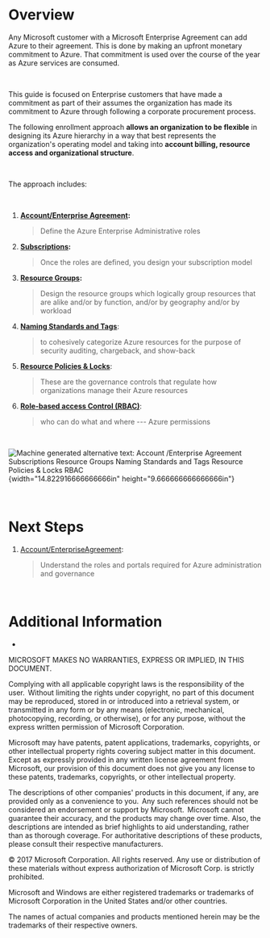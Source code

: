 
Overview
========


Any Microsoft customer with a Microsoft Enterprise Agreement can add
Azure to their agreement. This is done by making an upfront monetary
commitment to Azure. That commitment is used over the course of the year
as Azure services are consumed.

 

This guide is focused on Enterprise customers that have made a
commitment as part of their assumes the organization has made its
commitment to Azure through following a corporate procurement process.

The following enrollment approach **allows an organization to be
flexible** in designing its Azure hierarchy in a way that best
represents the organization's operating model and taking into **account
billing, resource access and organizational structure**.

 

The approach includes:

 

1.  **[Account/Enterprise Agreement]():** 
    > Define the Azure Enterprise Administrative roles

2.  **[Subscriptions]():** 
    > Once the roles are defined, you design your subscription model

3.  **[Resource Groups]():** 
    > Design the resource groups which logically group resources that
    > are alike and/or by function, and/or by geography and/or by
    > workload

4.  [**Naming Standards and Tags**]():
    > to cohesively categorize Azure resources for the purpose of
    > security auditing, chargeback, and show-back

5.  [**Resource Policies & Locks**]():
    > These are the governance controls that regulate how organizations
    > manage their Azure resources

6.  [**Role-based access Control (RBAC)**]():
    > who can do what and where \-\-- Azure permissions

 

![Machine generated alternative text: Account /Enterprise Agreement
Subscriptions Resource Groups Naming Standards and Tags Resource
Policies & Locks RBAC ](media/image1.png){width="14.822916666666666in"
height="9.666666666666666in"}

 

Next Steps
==========

1.  [Account/EnterpriseAgreement]():
    > Understand the roles and portals required for Azure administration
    > and governance

 

Additional Information
======================

-   [Licensing Azure for the enterprise]: (https://azure.microsoft.com/en-us/pricing/enterprise-agreement/)


MICROSOFT MAKES NO WARRANTIES, EXPRESS OR IMPLIED, IN THIS DOCUMENT.  

Complying with all applicable copyright laws is the responsibility of
the user.  Without limiting the rights under copyright, no part of this
document may be reproduced, stored in or introduced into a retrieval
system, or transmitted in any form or by any means (electronic,
mechanical, photocopying, recording, or otherwise), or for any purpose,
without the express written permission of Microsoft Corporation.  

Microsoft may have patents, patent applications, trademarks, copyrights,
or other intellectual property rights covering subject matter in this
document.  Except as expressly provided in any written license agreement
from Microsoft, our provision of this document does not give you any
license to these patents, trademarks, copyrights, or other intellectual
property.  

The descriptions of other companies' products in this document, if any,
are provided only as a convenience to you.  Any such references should
not be considered an endorsement or support by Microsoft.  Microsoft
cannot guarantee their accuracy, and the products may change over time.
Also, the descriptions are intended as brief highlights to aid
understanding, rather than as thorough coverage. For authoritative
descriptions of these products, please consult their respective
manufacturers. 

© 2017 Microsoft Corporation. All rights reserved. Any use or
distribution of these materials without express authorization of
Microsoft Corp. is strictly prohibited. 

Microsoft and Windows are either registered trademarks or trademarks of
Microsoft Corporation in the United States and/or other countries. 

The names of actual companies and products mentioned herein may be the
trademarks of their respective owners. 

 

 


